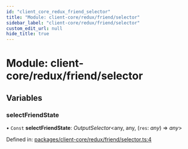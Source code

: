 ```yaml
---
id: "client_core_redux_friend_selector"
title: "Module: client-core/redux/friend/selector"
sidebar_label: "client-core/redux/friend/selector"
custom_edit_url: null
hide_title: true
---
```


# Module: client-core/redux/friend/selector

## Variables

### selectFriendState

• `Const` **selectFriendState**: *OutputSelector*<any, any, (`res`: *any*) => *any*\>

Defined in: [packages/client-core/redux/friend/selector.ts:4](https://github.com/xr3ngine/xr3ngine/blob/5a0f83ed8/packages/client-core/redux/friend/selector.ts#L4)
